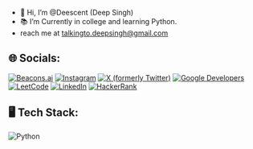 - 👋 Hi, I’m @Deescent (Deep Singh)
- 📚 I’m Currently in college and learning Python.
- reach me at talkingto.deepsingh@gmail.com

## 🌐 Socials:
[![Beacons.ai](https://img.shields.io/badge/Beacons.ai-%23000000.svg?style=for-the-badge&logo=Beacons&logoColor=white)](https://beacons.ai/aboutdeepsingh)
[![Instagram](https://img.shields.io/badge/Instagram-%23E4405F.svg?style=for-the-badge&logo=Instagram&logoColor=white)](https://instagram.com/deep.lsa)
[![X (formerly Twitter)](https://img.shields.io/badge/X-%231DA1F2.svg?style=for-the-badge&logo=Twitter&logoColor=white)](https://x.com/deepsin54506730/)
[![Google Developers](https://img.shields.io/badge/Google%20Developers-%234285F4.svg?style=for-the-badge&logo=Google%20Developers&logoColor=white)](https://developers.google.com/profile/u/deescent)
[![LeetCode](https://img.shields.io/badge/LeetCode-%23FFA116.svg?style=for-the-badge&logo=LeetCode&logoColor=white)](https://leetcode.com/u/deep_lsa/)
[![LinkedIn](https://img.shields.io/badge/LinkedIn-%230077B5.svg?style=for-the-badge&logo=linkedin&logoColor=white)](https://www.linkedin.com/in/deep-singh-b14a68269/)
[![HackerRank](https://img.shields.io/badge/HackerRank-%232EC866.svg?style=for-the-badge&logo=HackerRank&logoColor=white)](https://www.hackerrank.com/profile/deepsingh042006)


## 🖥️ Tech Stack:

![Python](https://img.shields.io/badge/Python-%233776AB.svg?style=for-the-badge&logo=Python&logoColor=white)


<!---
Deescent/Deescent is a ✨ special ✨ repository because its `README.md` (this file) appears on your GitHub profile.
You can click the Preview link to take a look at your changes.
--->
